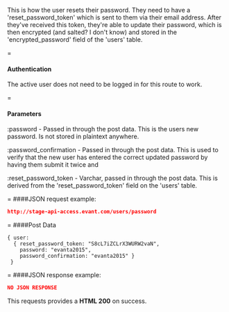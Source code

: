 <!-- --- title: PATCH /users/password -->

This is how the user resets their password. They need to have a 'reset_password_token' which is sent to them via their email address. After they've received this token, they're able to update their password, which is then encrypted (and salted? I don't know) and stored in the 'encrypted_password' field of the 'users' table.

=
#### Authentication

The active user does not need to be logged in for this route to work.

=
#### Parameters

:password - Passed in through the post data. This is the users new password. Is not stored in plaintext anywhere.

:password_confirmation - Passed in through the post data. This is used to verify that the new user has entered the correct updated password by having them submit it twice and

:reset_password_token - Varchar, passed in through the post data. This is derived from the 'reset_password_token' field on the 'users' table.

=
####JSON request example:
```json
http://stage-api-access.evant.com/users/password
```

=
####Post Data
```
{ user: 
  { reset_password_token: "S8cL7iZCLrX3WURW2vaN",  
    password: "evanta2015", 
    password_confirmation: "evanta2015" } 
 }
```

=
####JSON response example:

```json
NO JSON RESPONSE
```

This requests provides a <strong>HTML 200</strong> on success.